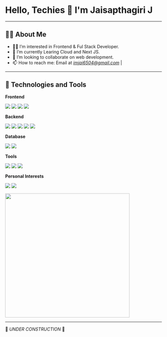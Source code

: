 # Hello, Techies 👋 I'm Jaisapthagiri J

---

## 🧑‍💻 About Me
- 👨‍💻 I’m interested in Frontend & Ful Stack Developer.
- 🧠 I’m currently Learing Cloud and Next JS.
- 💞 I’m looking to collaborate on web development.
- 📫 How to reach me: Email at *imjai6504@gmail.com* |

---

## 🚀 Technologies and Tools
<p><strong>Frontend</strong></p>
<p>
  <img src="https://img.shields.io/badge/HTML5-E34F26?style=flat&logo=html5&logoColor=white"/> 
  <img src="https://img.shields.io/badge/CSS3-1572B6?style=flat&logo=css3&logoColor=white"/> 
  <img src="https://img.shields.io/badge/JavaScript-F7DF1E?style=flat&logo=javascript&logoColor=black"/>
  <img src="https://img.shields.io/badge/React-61DAFB?style=flat&logo=react&logoColor=black"/>
</p>

<p><strong>Backend</strong></p>
<p>
  <img src="https://img.shields.io/badge/Node.js-339933?style=flat&logo=nodedotjs&logoColor=white"/>
  <img src="https://img.shields.io/badge/Express.js-000000?style=flat&logo=express&logoColor=white"/>
  <img src="https://img.shields.io/badge/Next.js-000000?style=flat&logo=next.js&logoColor=white"/>
  <img src="https://img.shields.io/badge/Java-ED8B00?style=flat&logo=java&logoColor=white"/>
  <img src="https://img.shields.io/badge/Python-14354C?style=flat&logo=python&logoColor=white"/>
</p>

<p><strong>Database</strong></p>
<p>
  <img src="https://img.shields.io/badge/MongoDB-47A248?style=flat&logo=mongodb&logoColor=white"/>
  <img src="https://img.shields.io/badge/MySQL-005C84?style=flat&logo=mysql&logoColor=white"/>
</p>

<p><strong>Tools</strong></p>
<p>
  <img src="https://img.shields.io/badge/VS%20Code-007ACC?style=flat&logo=visual-studio-code&logoColor=white"/>
  <img src="https://img.shields.io/badge/Git-F05032?style=flat&logo=git&logoColor=white"/> 
  <img src="https://img.shields.io/badge/GitHub-181717?style=flat&logo=github&logoColor=white"/>
</p>

<p><strong>Personal Interests</strong></p>
<p>
  <img src="https://img.shields.io/badge/Music-Lover-1DB954?style=flat&logo=spotify&logoColor=white"/> 
  <img src="https://img.shields.io/badge/Chess-Player-000000?style=flat&logo=chess&logoColor=white"/>
</p>


<img src="https://media.giphy.com/media/qgQUggAC3Pfv687qPC/giphy.gif" width="400"/>

</p>

---

🚧 *UNDER CONSTRUCTION* 🚧
